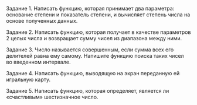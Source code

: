 Задание 1. Написать функцию, которая принимает два 
параметра: основание степени и показатель степени, и 
вычисляет степень числа на основе полученных данных.

Задание 2. Написать функцию, которая получает в качестве параметров 2 целых числа и возвращает сумму чисел 
из диапазона между ними.

Задание 3. Число называется совершенным, если сумма 
всех его делителей равна ему самому. Напишите функцию 
поиска таких чисел во введенном интервале.

Задание 4. Написать функцию, выводящую на экран 
переданную ей игральную карту.

Задание 5. Написать функцию, которая определяет, является ли «счастливым» шестизначное число.